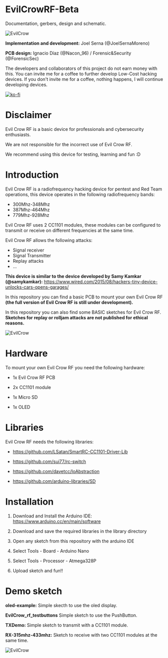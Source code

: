 # EvilCrowRF-Beta
Documentation, gerbers, design and schematic.

![EvilCrow](https://github.com/joelsernamoreno/EvilCrowRF-Beta/blob/master/images/Logo1.png)



**Implementation and development:** Joel Serna (@JoelSernaMoreno)

**PCB design:** Ignacio Díaz (@Nacon_96) / Forensic&Security (@ForensicSec)

The developers and collaborators of this project do not earn money with this. 
You can invite me for a coffee to further develop Low-Cost hacking devices. If you don't invite me for a coffee, nothing happens, I will continue developing devices.

[![ko-fi](https://www.ko-fi.com/img/githubbutton_sm.svg)](https://ko-fi.com/E1E614OA5)

# Disclaimer

Evil Crow RF is a basic device for professionals and cybersecurity enthusiasts.

We are not responsible for the incorrect use of Evil Crow RF.

We recommend using this device for testing, learning and fun :D

# Introduction

Evil Crow RF is a radiofrequency hacking device for pentest and Red Team operations, this device operates in the following radiofrequency bands:

* 300Mhz-348Mhz
* 387Mhz-464Mhz
* 779Mhz-928Mhz

Evil Crow RF uses 2 CC1101 modules, these modules can be configured to transmit or receive on different frequencies at the same time.

Evil Crow RF allows the following attacks:

* Signal receiver
* Signal Transmitter
* Replay attacks
* ...

**This device is similar to the device developed by Samy Kamkar (@samykamkar):** https://www.wired.com/2015/08/hackers-tiny-device-unlocks-cars-opens-garages/

In this repository you can find a basic PCB to mount your own Evil Crow RF **(the full version of Evil Crow RF is still under development).**

In this repository you can also find some BASIC sketches for Evil Crow RF. **Sketches for replay or rolljam attacks are not published for ethical reasons.**


![EvilCrow](https://github.com/joelsernamoreno/EvilCrowRF-Beta/blob/master/images/devices.jpg)


# Hardware

To mount your own Evil Crow RF you need the following hardware:

* 1x Evil Crow RF PCB

* 2x CC1101 module

* 1x Micro SD

* 1x OLED

# Libraries

Evil Crow RF needs the following libraries:

* https://github.com/LSatan/SmartRC-CC1101-Driver-Lib

* https://github.com/sui77/rc-switch

* https://github.com/davetcc/IoAbstraction

* https://github.com/arduino-libraries/SD

# Installation

1. Download and Install the Arduino IDE: https://www.arduino.cc/en/main/software

2. Download and save the required libraries in the library directory

3. Open any sketch from this repository with the arduino IDE

4. Select Tools - Board - Arduino Nano

5. Select Tools - Processor - Atmega328P

5. Upload sketch and fun!!

# Demo sketch

**oled-example:** Simple skecth to use the oled display.

**EvilCrow_rf_testbuttons** Simple sketch to use the PushButton.

**TXDemo:** Simple sketch to transmit with a CC1101 module.

**RX-315mhz-433mhz:** Sketch to receive with two CC1101 modules at the same time.


![EvilCrow](https://github.com/joelsernamoreno/EvilCrowRF-Beta/blob/master/images/example.png)
